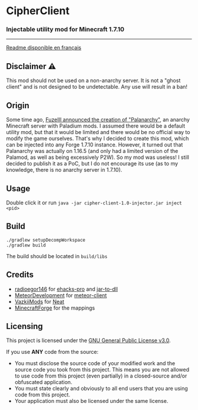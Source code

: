 # CipherClient
### Injectable utility mod for Minecraft 1.7.10

---

[Readme disponible en français](README-fr.md)

## Disclaimer ⚠️

This mod should not be used on a non-anarchy server. It is not a "ghost client" and is not designed to be undetectable. Any use will result in a ban!

## Origin

Some time ago, [FuzeIII announced the creation of "Palanarchy"](https://www.youtube.com/watch?v=Gqm2eMAcUg8&t=310s), an anarchy Minecraft server with Paladium mods. I assumed there would be a default utility mod, but that it would be limited and there would be no official way to modify the game ourselves. That's why I decided to create this mod, which can be injected into any Forge 1.7.10 instance. However, it turned out that Palanarchy was actually on 1.16.5 (and only had a limited version of the Palamod, as well as being excessively P2W). So my mod was useless! I still decided to publish it as a PoC, but I do not encourage its use (as to my knowledge, there is no anarchy server in 1.7.10).

## Usage
Double click it or run `java -jar cipher-client-1.0-injector.jar inject <pid>`

## Build
```shell
./gradlew setupDecompWorkspace
./gradlew build
```

The build should be located in `build/libs`

## Credits
- [radioegor146](https://github.com/radioegor146) for [ehacks-pro](https://github.com/radioegor146/ehacks-pro) and [jar-to-dll](https://github.com/radioegor146/jar-to-dll)
- [MeteorDevelopment](https://github.com/MeteorDevelopment) for [meteor-client](https://github.com/MeteorDevelopment/meteor-client)
- [VazkiiMods](https://github.com/VazkiiMods) for [Neat](https://github.com/VazkiiMods/Neat/tree/c5961631ddcdb02a95f262e910ddd7b46c168278)
- [MinecraftForge](https://github.com/MinecraftForge) for the mappings

## Licensing
This project is licensed under the [GNU General Public License v3.0](https://www.gnu.org/licenses/gpl-3.0.en.html).

If you use **ANY** code from the source:
- You must disclose the source code of your modified work and the source code you took from this project. This means you are not allowed to use code from this project (even partially) in a closed-source and/or obfuscated application.
- You must state clearly and obviously to all end users that you are using code from this project.
- Your application must also be licensed under the same license.

